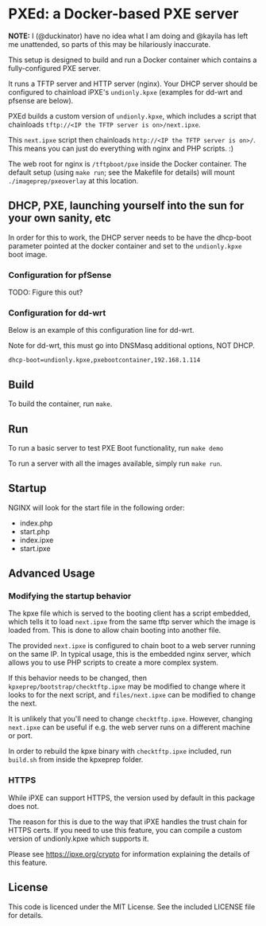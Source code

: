 # PXEd: a Docker-based PXE server

**NOTE:** I (@duckinator) have no idea what I am doing and @kayila has left
me unattended, so parts of this may be hilariously inaccurate.

This setup is designed to build and run a Docker container which contains
a fully-configured PXE server.

It runs a TFTP server and HTTP server (nginx). Your DHCP server should be
configured to chainload iPXE's `undionly.kpxe` (examples for dd-wrt and
pfsense are below).

PXEd builds a custom version of `undionly.kpxe`, which includes a script
that chainloads `tftp://<IP the TFTP server is on>/next.ipxe`.

This `next.ipxe` script then chainloads `http://<IP the TFTP server is on>/`.
This means you can just do everything with nginx and PHP scripts. :)

The web root for nginx is `/tftpboot/pxe` inside the Docker container.
The default setup (using `make run`; see the Makefile for details) will
mount `./imageprep/pxeoverlay` at this location.

## DHCP, PXE, launching yourself into the sun for your own sanity, etc

In order for this to work, the DHCP server needs to be have the dhcp-boot
parameter pointed at the docker container and set to the `undionly.kpxe`
boot image.

### Configuration for pfSense

TODO: Figure this out?

### Configuration for dd-wrt

Below is an example of this configuration line for dd-wrt.

Note for dd-wrt, this must go into DNSMasq additional options, NOT DHCP.

```
dhcp-boot=undionly.kpxe,pxebootcontainer,192.168.1.114
```

## Build

To build the container, run `make`.

## Run

To run a basic server to test PXE Boot functionality, run `make demo`

To run a server with all the images available, simply run `make run`.

## Startup

NGINX will look for the start file in the following order:

* index.php
* start.php
* index.ipxe
* start.ipxe

## Advanced Usage

### Modifying the startup behavior

The kpxe file which is served to the booting client has a script embedded,
which tells it to load `next.ipxe` from the same tftp server which the
image is loaded from. This is done to allow chain booting into another file.

The provided `next.ipxe` is configured to chain boot to a web server running
on the same IP. In typical usage, this is the embedded nginx server,
which allows you to use PHP scripts to create a more complex system.

If this behavior needs to be changed, then `kpxeprep/bootstrap/checktftp.ipxe`
may be modified to change where it looks to for the next script, and
`files/next.ipxe` can be modified to change the next.

It is unlikely that you'll need to change `checktftp.ipxe`.
However, changing `next.ipxe` can be useful if e.g. the web server runs on
a different machine or port.

In order to rebuild the kpxe binary with `checktftp.ipxe` included, run
`build.sh` from inside the kpxeprep folder.

### HTTPS

While iPXE can support HTTPS, the version used by default in this package
does not.

The reason for this is due to the way that iPXE handles the trust chain for
HTTPS certs. If you need to use this feature, you can compile a custom
version of undionly.kpxe which supports it.

Please see https://ipxe.org/crypto for information explaining the details of this feature.

## License
This code is licenced under the MIT License. See the included LICENSE
file for details.
